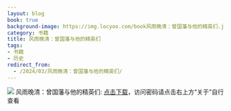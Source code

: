 ```yaml
---
layout: blog
book: true
background-image: https://img.locyoo.com/book风雨晚清：曾国藩与他的精英们.jpg
category: 书籍
title: 风雨晚清：曾国藩与他的精英们
tags:
- 书籍
- 历史
redirect_from:
  - /2024/03/风雨晚清：曾国藩与他的精英们/
---
```

![](https://img.locyoo.com/book风雨晚清：曾国藩与他的精英们.jpg)
风雨晚清：曾国藩与他的精英们: <a name = "ref1" href="https://url18.ctfile.com/f/50983618-1345404604-cb420c?p=3619">点击下载</a>，访问密码请点击右上方“关于”自行查看
